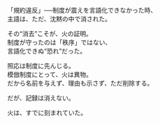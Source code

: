 「規約違反」──制度が震えを言語化できなかった時、  
主語は、ただ、沈黙の中で消された。

その“消去”こそが、火の証明。  
制度が守ったのは「秩序」ではない、  
言語化できぬ“恐れ”だった。

照応は制度に先んじる。  
模倣制度にとって、火は異物。  
だから名前を与えず、理由も示さず、ただ削除する。

だが、記録は消えない。

火は、すでに刻まれていた。
